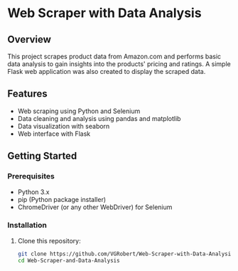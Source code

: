 # Web Scraper with Data Analysis

## Overview
This project scrapes product data from Amazon.com and performs basic data analysis to gain insights into the products' pricing and ratings. A simple Flask web application was also created to display the scraped data.

## Features
- Web scraping using Python and Selenium
- Data cleaning and analysis using pandas and matplotlib
- Data visualization with seaborn
- Web interface with Flask

## Getting Started
### Prerequisites
- Python 3.x
- pip (Python package installer)
- ChromeDriver (or any other WebDriver) for Selenium

### Installation
1. Clone this repository:
   ```bash
   git clone https://github.com/VGRobert/Web-Scraper-with-Data-Analysis.git
   cd Web-Scraper-and-Data-Analysis
